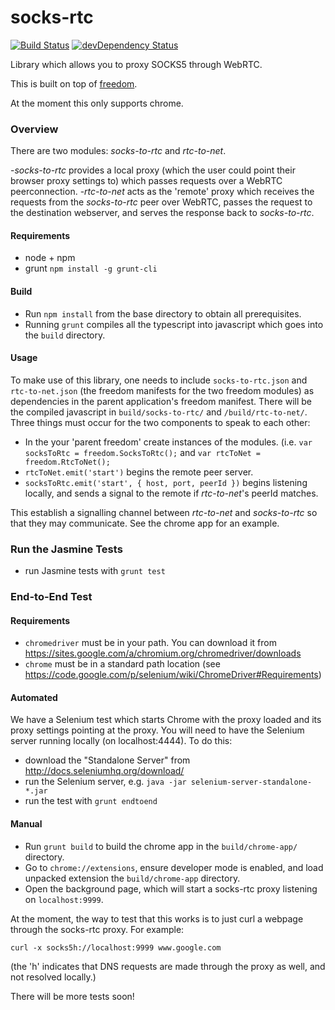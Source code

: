 socks-rtc
=========

[![Build Status](https://travis-ci.org/uProxy/socks-rtc.svg?branch=master)](https://travis-ci.org/uProxy/socks-rtc) [![devDependency Status](https://david-dm.org/uProxy/socks-rtc/dev-status.svg)](https://david-dm.org/uProxy/socks-rtc#info=devDependencies)

Library which allows you to proxy SOCKS5 through WebRTC.

This is built on top of [freedom](https://github.com/UWNetworksLab/freedom).

At the moment this only supports chrome.

### Overview

There are two modules: _socks-to-rtc_ and _rtc-to-net_.

-_socks-to-rtc_ provides a local proxy (which the user could point their browser proxy settings to) which passes requests over a WebRTC peerconnection.
-_rtc-to-net_ acts as the 'remote' proxy which receives the requests from the _socks-to-rtc_ peer over WebRTC, passes the request to the destination webserver, and serves the response back to _socks-to-rtc_.

#### Requirements

- node + npm
- grunt `npm install -g grunt-cli`

#### Build

- Run `npm install` from the base directory to obtain all prerequisites.
- Running `grunt` compiles all the typescript into javascript which goes into the `build` directory.

#### Usage

To make use of this library, one needs to include `socks-to-rtc.json`
and `rtc-to-net.json` (the freedom manifests for the two freedom modules)
as dependencies in the parent application's freedom manifest. There will be
the compiled javascript in `build/socks-to-rtc/` and `/build/rtc-to-net/`.
Three things must occur for the two components to speak to each other:

- In the your 'parent freedom' create instances of the modules. (i.e. `var socksToRtc = freedom.SocksToRtc();` and `var rtcToNet = freedom.RtcToNet();`
- `rtcToNet.emit('start')` begins the remote peer server.
- `socksToRtc.emit('start', { host, port, peerId })` begins listening locally, and sends a signal to the remote if _rtc-to-net_'s peerId matches.

This establish a signalling channel between _rtc-to-net_ and _socks-to-rtc_ so that they may communicate. See the chrome app for an example.

### Run the Jasmine Tests

 - run Jasmine tests with `grunt test`

### End-to-End Test

#### Requirements

 - `chromedriver` must be in your path. You can download it from https://sites.google.com/a/chromium.org/chromedriver/downloads
 - `chrome` must be in a standard path location (see https://code.google.com/p/selenium/wiki/ChromeDriver#Requirements)

#### Automated

We have a Selenium test which starts Chrome with the proxy loaded and its proxy
settings pointing at the proxy. You will need to have the Selenium server
running locally (on localhost:4444). To do this:

 - download the "Standalone Server" from http://docs.seleniumhq.org/download/
 - run the Selenium server, e.g. `java -jar selenium-server-standalone-*.jar`
 - run the test with `grunt endtoend`

#### Manual

- Run `grunt build` to build the chrome app in the `build/chrome-app/` directory.
- Go to `chrome://extensions`, ensure developer mode is enabled, and load unpacked extension the `build/chrome-app` directory.
- Open the background page, which will start a socks-rtc proxy listening on `localhost:9999`.

At the moment, the way to test that this works is to just curl a webpage through the socks-rtc proxy. For example:

`curl -x socks5h://localhost:9999 www.google.com`

(the 'h' indicates that DNS requests are made through the proxy as well, and not resolved locally.)

There will be more tests soon!

